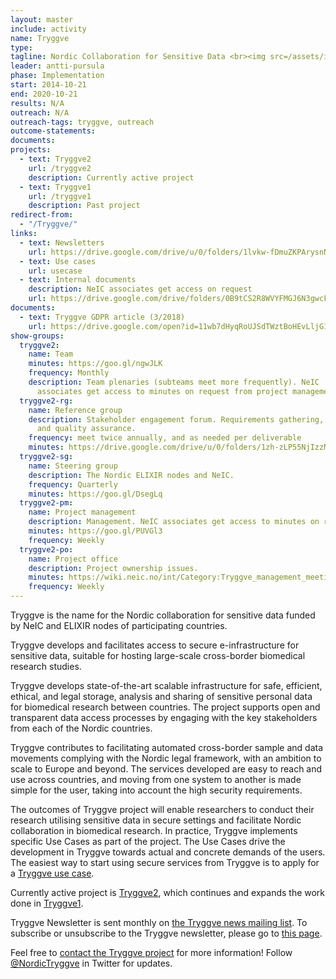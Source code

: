 ```yaml
---
layout: master
include: activity
name: Tryggve
type:
tagline: Nordic Collaboration for Sensitive Data <br><img src=/assets/images/news/Tryggve_logo_fingerprint_small.png width="250">
leader: antti-pursula
phase: Implementation
start: 2014-10-21
end: 2020-10-21
results: N/A
outreach: N/A
outreach-tags: tryggve, outreach
outcome-statements:
documents:
projects:
  - text: Tryggve2
    url: /tryggve2
    description: Currently active project
  - text: Tryggve1
    url: /tryggve1
    description: Past project
redirect-from:
  - "/Tryggve/"
links:
  - text: Newsletters
    url: https://drive.google.com/drive/u/0/folders/1lvkw-fDmuZKPArysnN4iUMRBHCi8DIXm
  - text: Use cases
    url: usecase
  - text: Internal documents
    description: NeIC associates get access on request
    url: https://drive.google.com/drive/folders/0B9tCS2R8WVYFMGJ6N3gwcF9ueGc
documents:
  - text: Tryggve GDPR article (3/2018)
    url: https://drive.google.com/open?id=11wb7dHyqRoUJSdTWztBoHEvLljG1_8H5
show-groups:
  tryggve2:
    name: Team
    minutes: https://goo.gl/ngwJLK
    frequency: Monthly
    description: Team plenaries (subteams meet more frequently). NeIC
      associates get access to minutes on request from project management.
  tryggve2-rg:
    name: Reference group
    description: Stakeholder engagement forum. Requirements gathering, outreach
      and quality assurance.
    frequency: meet twice annually, and as needed per deliverable
    minutes: https://drive.google.com/drive/u/0/folders/1zh-zLP55NjIzzMsxjHTsvPIl7dh_gkak
  tryggve2-sg:
    name: Steering group
    description: The Nordic ELIXIR nodes and NeIC.
    frequency: Quarterly
    minutes: https://goo.gl/DsegLq
  tryggve2-pm:
    name: Project management
    description: Management. NeIC associates get access to minutes on request from project management.
    minutes: https://goo.gl/PUVGl3
    frequency: Weekly
  tryggve2-po:
    name: Project office
    description: Project ownership issues.
    minutes: https://wiki.neic.no/int/Category:Tryggve_management_meetings
    frequency: Weekly
---
```

Tryggve is the name for the Nordic collaboration for sensitive data funded by NeIC and ELIXIR nodes of participating countries.

Tryggve develops and facilitates access to secure e-infrastructure for sensitive data, suitable for hosting large-scale cross-border biomedical research studies.

Tryggve develops state-of-the-art scalable infrastructure for safe, efficient, ethical, and legal storage, analysis and sharing of sensitive personal data for biomedical research between countries. The project supports open and transparent data access processes by engaging with the key stakeholders from each of the Nordic countries.

Tryggve contributes to facilitating automated cross-border sample and data movements complying with the Nordic legal framework, with an ambition to scale to Europe and beyond. The services developed are easy to reach and use across countries, and moving from one system to another is made simple for the user, taking into account the high security requirements.

The outcomes of Tryggve project will enable researchers to conduct their research utilising sensitive data in secure settings and facilitate Nordic collaboration in biomedical research. In practice, Tryggve implements specific Use Cases as part of the project. The Use Cases drive the development in Tryggve towards actual and concrete demands of the users. The easiest way to start using secure services from Tryggve is to apply for a [Tryggve use case](https://neic.no/tryggve/usecase/).

Currently active project is [Tryggve2](https://neic.no/tryggve2/), which continues and expands the work done in [Tryggve1](https://neic.no/tryggve1/).

Tryggve Newsletter is sent monthly on [the Tryggve news mailing list](tryggve-news@neic.no). To subscribe or unsubscribe to the Tryggve newsletter, please go to [this page](https://neic.no/mailman/listinfo/tryggve-news).

Feel free to [contact the Tryggve project](mailto:tryggve@neic.no) for more information! Follow [@NordicTryggve](https://twitter.com/nordictryggve) in Twitter for updates.
